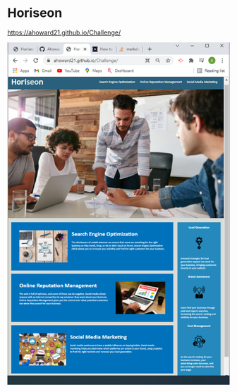 # Horiseon 


https://ahoward21.github.io/Challenge/

![Alt text](./assets/images/screenshot.png?raw=true "Screen Shot")